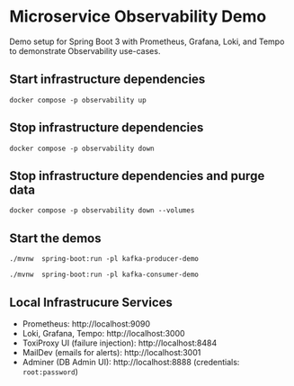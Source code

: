# Microservice Observability Demo
Demo setup for Spring Boot 3 with Prometheus, Grafana, Loki, and Tempo to demonstrate Observability use-cases.

## Start infrastructure dependencies

```shell
docker compose -p observability up 
```

## Stop infrastructure dependencies

```shell
docker compose -p observability down
```

## Stop infrastructure dependencies and purge data

```shell
docker compose -p observability down --volumes 
```

## Start the demos

```shell
./mvnw  spring-boot:run -pl kafka-producer-demo
```
```shell
./mvnw  spring-boot:run -pl kafka-consumer-demo
```

## Local Infrastrucure Services

- Prometheus: http://localhost:9090
- Loki, Grafana, Tempo: http://localhost:3000
- ToxiProxy UI (failure injection): http://localhost:8484
- MailDev (emails for alerts): http://localhost:3001
- Adminer (DB Admin UI): http://localhost:8888 (credentials: `root:password`)
